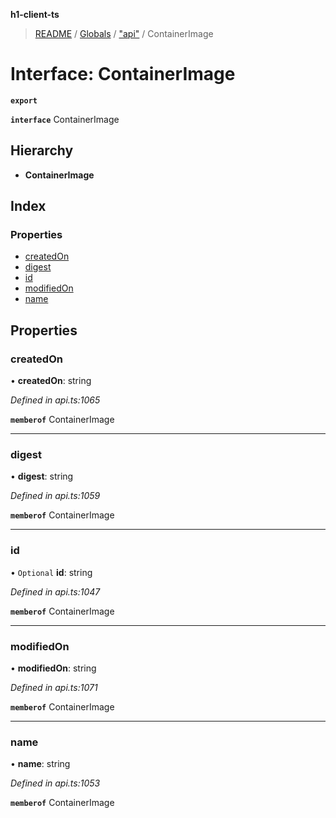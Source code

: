 **h1-client-ts**

> [README](../README.md) / [Globals](../globals.md) / ["api"](../modules/_api_.md) / ContainerImage

# Interface: ContainerImage

**`export`** 

**`interface`** ContainerImage

## Hierarchy

* **ContainerImage**

## Index

### Properties

* [createdOn](_api_.containerimage.md#createdon)
* [digest](_api_.containerimage.md#digest)
* [id](_api_.containerimage.md#id)
* [modifiedOn](_api_.containerimage.md#modifiedon)
* [name](_api_.containerimage.md#name)

## Properties

### createdOn

•  **createdOn**: string

*Defined in api.ts:1065*

**`memberof`** ContainerImage

___

### digest

•  **digest**: string

*Defined in api.ts:1059*

**`memberof`** ContainerImage

___

### id

• `Optional` **id**: string

*Defined in api.ts:1047*

**`memberof`** ContainerImage

___

### modifiedOn

•  **modifiedOn**: string

*Defined in api.ts:1071*

**`memberof`** ContainerImage

___

### name

•  **name**: string

*Defined in api.ts:1053*

**`memberof`** ContainerImage
